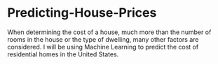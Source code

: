 # Predicting-House-Prices
When determining the cost of a house, much more than the number of rooms in the house or the type of dwelling, many other factors are considered. I will be using Machine Learning to predict the cost of residential homes in the United States.
